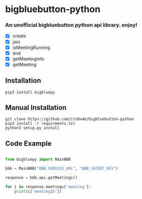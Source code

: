 # bigbluebutton-python
### An unofficial bigbluebutton python api library. enjoy!

- [X] create
- [X] join
- [X] isMeetingRunning
- [X] end
- [X] getMeetingInfo
- [X] getMeeting
## Installation
```
pip3 install bigbluepy
```
## Manual Installation
```
git clone https://github.com/its0x4d/bigbluebutton-python
pip3 install -r requirments.txt
python3 setup.py install
```
## Code Example
```python

from bigbluepy import MainBBB

bbb = MainBBB("BBB_SERVICE_URL", "BBB_SECRET_KEY")

response = bbb.api.getMeetings()

for i in response.meetings['meeting']:
    print(i['meetingID'])

```
